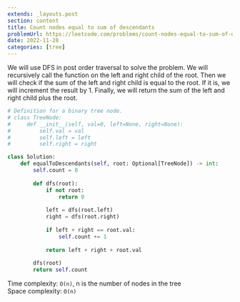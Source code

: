 ```yaml
---
extends: _layouts.post
section: content
title: Count nodes equal to sum of descendants
problemUrl: https://leetcode.com/problems/count-nodes-equal-to-sum-of-descendants/
date: 2022-11-28
categories: [tree]
---
```


We will use DFS in post order traversal to solve the problem. We will recursively call the function on the left and right child of the root. Then we will check if the sum of the left and right child is equal to the root. If it is, we will increment the result by 1. Finally, we will return the sum of the left and right child plus the root.

```python
# Definition for a binary tree node.
# class TreeNode:
#     def __init__(self, val=0, left=None, right=None):
#         self.val = val
#         self.left = left
#         self.right = right

class Solution:
    def equalToDescendants(self, root: Optional[TreeNode]) -> int:
        self.count = 0
        
        def dfs(root):
            if not root:
                return 0
            
            left = dfs(root.left)
            right = dfs(root.right)
            
            if left + right == root.val:
                self.count += 1
            
            return left + right + root.val
        
        dfs(root)
        return self.count
```

Time complexity: `O(n)`, n is the number of nodes in the tree <br/>
Space complexity: `O(n)`